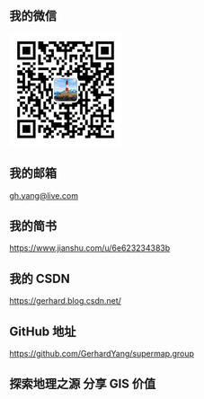 <!--
 * @Author: 杨光辉(GerhardYang)
 * @Date: 2021-04-23 18:29:47
 * @LastEditors: 杨光辉(GerhardYang)
 * @LastEditTime: 2022-06-16 13:38:24
 * @Description: file content
 * @Copyright: 超图软件华中平台客户中心 (SuperMap Software Co., Ltd. -Central China Platform)
-->

## 我的微信

![img](./README.assets/weixin.e0ce0925-1619272545318.jpg)

## 我的邮箱

<gh.yang@live.com>

## 我的简书

<https://www.jianshu.com/u/6e623234383b>

## 我的 CSDN

<https://gerhard.blog.csdn.net/>

## GitHub 地址

<https://github.com/GerhardYang/supermap.group>

## 探索地理之源 分享 GIS 价值

<supermap-statistics/>
